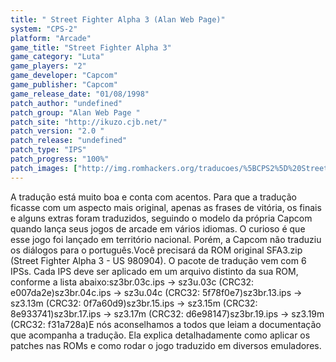 ```yaml
---
title: " Street Fighter Alpha 3 (Alan Web Page)"
system: "CPS-2"
platform: "Arcade"
game_title: "Street Fighter Alpha 3"
game_category: "Luta"
game_players: "2"
game_developer: "Capcom"
game_publisher: "Capcom"
game_release_date: "01/08/1998"
patch_author: "undefined"
patch_group: "Alan Web Page "
patch_site: "http://ikuzo.cjb.net/"
patch_version: "2.0 "
patch_release: "undefined"
patch_type: "IPS"
patch_progress: "100%"
patch_images: ["http://img.romhackers.org/traducoes/%5BCPS2%5D%20Street%20Fighter%20Alpha%203%20-%20NGBRT%20-%20Logo.png","http://img.romhackers.org/traducoes/%5BCPS2%5D%20Street%20Fighter%20Alpha%203%20-%20NGBRT%20-%201.png","http://img.romhackers.org/traducoes/%5BCPS2%5D%20Street%20Fighter%20Alpha%203%20-%20NGBRT%20-%202.png"]
---
```

A tradução está muito boa e conta com acentos. Para que a tradução ficasse com um aspecto mais original, apenas as frases de vitória, os finais e alguns extras foram traduzidos, seguindo o modelo da própria Capcom quando lança seus jogos de arcade em vários idiomas. O curioso é que esse jogo foi lançado em território nacional. Porém, a Capcom não traduziu os diálogos para o português.Você precisará da ROM original SFA3.zip (Street Fighter Alpha 3 - US 980904). O pacote de tradução vem com 6 IPSs. Cada IPS deve ser aplicado em um arquivo distinto da sua ROM, conforme a lista abaixo:sz3br.03c.ips -> sz3u.03c (CRC32: e007da2e)sz3br.04c.ips -> sz3u.04c (CRC32: 5f78f0e7)sz3br.13.ips -> sz3.13m (CRC32: 0f7a60d9)sz3br.15.ips -> sz3.15m (CRC32: 8e933741)sz3br.17.ips -> sz3.17m (CRC32: d6e98147)sz3br.19.ips -> sz3.19m (CRC32: f31a728a)E nós aconselhamos a todos que leiam a documentação que acompanha a tradução. Ela explica detalhadamente como aplicar os patches nas ROMs e como rodar o jogo traduzido em diversos emuladores.